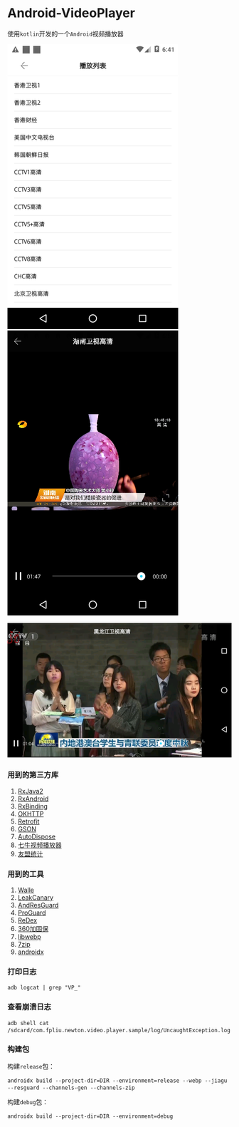 # Android-VideoPlayer
使用`kotlin`开发的一个`Android`视频播放器


![效果1](images/1.png)
![效果2](images/2.png)

![效果3](images/3.png)


### 用到的第三方库
1. [RxJava2](https://github.com/ReactiveX/RxJava)
2. [RxAndroid](https://github.com/ReactiveX/RxAndroid)
3. [RxBinding](https://github.com/JakeWharton/RxBinding)
4. [OKHTTP](https://github.com/square/okhttp)
5. [Retrofit](https://github.com/square/retrofit)
6. [GSON](https://github.com/google/gson)
7. [AutoDispose](https://github.com/uber/AutoDispose)
8. [七牛视频播放器](https://github.com/pili-engineering/PLDroidPlayer)
9. [友盟统计](https://jcenter.bintray.com/com/umeng/)

### 用到的工具
1. [Walle](https://github.com/Meituan-Dianping/walle) 
2. [LeakCanary](https://github.com/square/leakcanary)
3. [AndResGuard](https://github.com/shwenzhang/AndResGuard)
4. [ProGuard](http://blog.fpliu.com/it/software/ProGuard)
5. [ReDex](http://blog.fpliu.com/it/software/ReDex)
6. [360加固保](http://blog.fpliu.com/it/software/360加固保)
7. [libwebp](http://blog.fpliu.com/it/software/libwebp)
8. [7zip](http://blog.fpliu.com/it/software/p7zip)
9. [androidx](https://github.com/leleliu008/androidx)

### 打印日志
```
adb logcat | grep "VP_"
```

### 查看崩溃日志
```
adb shell cat /sdcard/com.fpliu.newton.video.player.sample/log/UncaughtException.log
```

### 构建包
构建`release`包：
```
androidx build --project-dir=DIR --environment=release --webp --jiagu --resguard --channels-gen --channels-zip
```
构建`debug`包：
```
androidx build --project-dir=DIR --environment=debug
```
